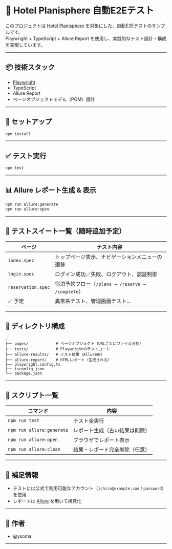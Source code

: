 # 🏨 Hotel Planisphere 自動E2Eテスト

このプロジェクトは [Hotel Planisphere](https://hotel.testplanisphere.dev/) を対象にした、自動E2Eテストのサンプルです。  
Playwright + TypeScript + Allure Report を使用し、実践的なテスト設計・構成を実現しています。

---

## 📦 技術スタック

- [Playwright](https://playwright.dev/)
- TypeScript
- Allure Report
- ページオブジェクトモデル（POM）設計

---

## 🚀 セットアップ

```bash
npm install
```

---

## ✅ テスト実行

```bash
npm test
```

---

## 📊 Allure レポート生成 & 表示

```bash
npm run allure:generate
npm run allure:open
```

---

## 🧪 テストスイート一覧（随時追加予定）

| ページ       | テスト内容 |
|--------------|------------------------------|
| `index.spec`     | トップページ表示、ナビゲーションメニューの遷移 |
| `login.spec`     | ログイン成功／失敗、ログアウト、認証制御 |
| `reservation.spec`       | 宿泊予約フロー（`/plans → /reserve → /complete`） |
| ✅ 予定       | 異常系テスト、管理画面テスト... |

---

## 📁 ディレクトリ構成

```
.
├── pages/            # ページオブジェクト（URLごとにファイル分割）
├── tests/            # Playwrightのテストコード
├── allure-results/   # テスト結果（Allure用）
├── allure-report/    # HTMLレポート（生成される）
├── playwright.config.ts
├── tsconfig.json
└── package.json
```

---

## 🧰 スクリプト一覧

| コマンド                     | 内容                           |
|-----------------------------|--------------------------------|
| `npm run test`              | テスト全実行                   |
| `npm run allure:generate`   | レポート生成（古い結果は削除）|
| `npm run allure:open`       | ブラウザでレポート表示         |
| `npm run allure:clean`      | 結果・レポート完全削除（任意）|

---

## 📌 補足情報

- テストには公式で利用可能なアカウント（`ichiro@example.com` / `password`）を使用
- レポートは [Allure](https://docs.qameta.io/allure/) を用いて視覚化

---

## 👤 作者

- @ysoma

---
